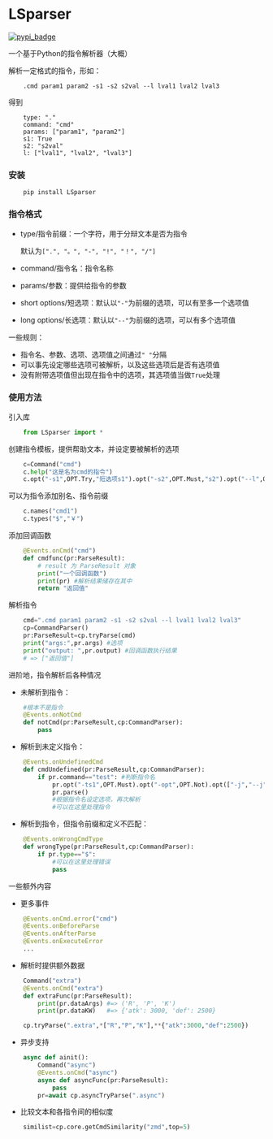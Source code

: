 # LSparser
[![pypi_badge](https://img.shields.io/pypi/v/LSparser?color=blue)](https://pypi.org/project/LSparser/)

一个基于Python的指令解析器（大概）

解析一定格式的指令，形如：
```
    .cmd param1 param2 -s1 -s2 s2val --l lval1 lval2 lval3
```
得到
```
    type: "."
    command: "cmd"
    params: ["param1", "param2"]
    s1: True
    s2: "s2val"
    l: ["lval1", "lval2", "lval3"]
```
### 安装
```
    pip install LSparser
```

### 指令格式
- type/指令前缀：一个字符，用于分辩文本是否为指令

  默认为`[".", "。", "-", "!", "！", "/"]`
- command/指令名：指令名称
- params/参数：提供给指令的参数
- short options/短选项：默认以`"-"`为前缀的选项，可以有至多一个选项值
- long options/长选项：默认以`"--"`为前缀的选项，可以有多个选项值

一些规则：
- 指令名、参数、选项、选项值之间通过`" "`分隔
- 可以事先设定哪些选项可被解析，以及这些选项后是否有选项值
- 没有附带选项值但出现在指令中的选项，其选项值当做`True`处理

### 使用方法
引入库
```Python
    from LSparser import *
```
创建指令模板，提供帮助文本，并设定要被解析的选项
```Python
    c=Command("cmd")
    c.help("这是名为cmd的指令")
    c.opt("-s1",OPT.Try,"短选项s1").opt("-s2",OPT.Must,"s2").opt("--l",OPT.Must,"还有长选项l")
```
可以为指令添加别名、指令前缀
```Python
    c.names("cmd1")
    c.types("$","￥")
```
添加回调函数
```Python
    @Events.onCmd("cmd")
    def cmdfunc(pr:ParseResult):
        # result 为 ParseResult 对象
        print("一个回调函数")
        print(pr) #解析结果储存在其中
        return "返回值"
```
解析指令
```Python
    cmd=".cmd param1 param2 -s1 -s2 s2val --l lval1 lval2 lval3"
    cp=CommandParser()
    pr:ParseResult=cp.tryParse(cmd)
    print("args:",pr.args) #选项
    print("output: ",pr.output) #回调函数执行结果
    # => ["返回值"]
```

进阶地，指令解析后各种情况
- 未解析到指令：
```Python
    #根本不是指令
    @Events.onNotCmd
    def notCmd(pr:ParseResult,cp:CommandParser):
        pass
```
- 解析到未定义指令：
```Python
    @Events.onUndefinedCmd
    def cmdUndefined(pr:ParseResult,cp:CommandParser):
        if pr.command=="test": #判断指令名
            pr.opt("-ts1",OPT.Must).opt("-opt",OPT.Not).opt(["-j","--j"],OPT.Try)
            pr.parse()
            #根据指令名设定选项，再次解析
            #可以在这里处理指令
```
- 解析到指令，但指令前缀和定义不匹配：
```Python
    @Events.onWrongCmdType
    def wrongType(pr:ParseResult,cp:CommandParser):
        if pr.type=="$":
            #可以在这里处理错误
            pass
```
一些额外内容
- 更多事件
```Python
    @Events.onCmd.error("cmd")
    @Events.onBeforeParse
    @Events.onAfterParse
    @Events.onExecuteError
    ...
```
- 解析时提供额外数据
```Python
    Command("extra")
    @Events.onCmd("extra")
    def extraFunc(pr:ParseResult):
        print(pr.dataArgs) #=> ('R', 'P', 'K')
        print(pr.dataKW)   #=> {'atk': 3000, 'def': 2500}

    cp.tryParse(".extra",*["R","P","K"],**{"atk":3000,"def":2500})
```
- 异步支持
```Python
    async def ainit():
        Command("async")
        @Events.onCmd("async")
        async def asyncFunc(pr:ParseResult):
            pass
        pr=await cp.asyncTryParse(".async")
```
- 比较文本和各指令间的相似度
```Python
    similist=cp.core.getCmdSimilarity("zmd",top=5)
```